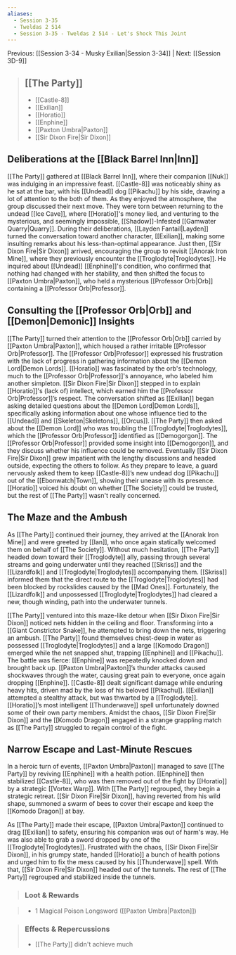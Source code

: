 ```yaml
---
aliases:
  - Session 3-35
  - Tweldas 2 514
  - Session 3-35 - Tweldas 2 514 - Let's Shock This Joint
---
```

Previous: [[Session 3-34 - Musky Exilian|Session 3-34]] | Next: [[Session 3D-9]]

> ## [[The Party]]
>
> - [[Castle-8]]
> - [[Exilian]]
> - [[Horatio]]
> - [[Enphine]]
> - [[Paxton Umbra|Paxton]]
> - [[Sir Dixon Fire|Sir Dixon]]

## Deliberations at the [[Black Barrel Inn|Inn]]

[[The Party]] gathered at [[Black Barrel Inn]], where their companion [[Nuk]] was indulging in an impressive feast. [[Castle-8]] was noticeably shiny as he sat at the bar, with his [[Undead]] dog [[Pikachu]] by his side, drawing a lot of attention to the both of them. As they enjoyed the atmosphere, the group discussed their next move. They were torn between returning to the undead [[Ice Cave]], where [[Horatio]]'s money lied, and venturing to the mysterious, and seemingly impossible, [[Shadow]]-Infested [[Gamwater Quarry|Quarry]]. During their deliberations, [[Layden Fantail|Layden]] turned the conversation toward another character, [[Exilian]], making some insulting remarks about his less-than-optimal appearance. Just then, [[Sir Dixon Fire|Sir Dixon]] arrived, encouraging the group to revisit [[Anorak Iron Mine]], where they previously encounter the [[Troglodyte|Troglodytes]]. He inquired about [[Undead]] [[Enphine]]'s condition, who confirmed that nothing had changed with her stability, and then shifted the focus to [[Paxton Umbra|Paxton]], who held a mysterious [[Professor Orb|Orb]] containing a [[Professor Orb|Professor]].
## Consulting the [[Professor Orb|Orb]] and [[Demon|Demonic]] Insights

[[The Party]] turned their attention to the [[Professor Orb|Orb]] carried by [[Paxton Umbra|Paxton]], which housed a rather irritable [[Professor Orb|Professor]]. The [[Professor Orb|Professor]] expressed his frustration with the lack of progress in gathering information about the [[Demon Lord|Demon Lords]]. [[Horatio]] was fascinated by the orb's technology, much to the [[Professor Orb|Professor]]'s annoyance, who labeled him another simpleton. [[Sir Dixon Fire|Sir Dixon]] stepped in to explain [[Horatio]]'s (lack of) intellect, which earned him the [[Professor Orb|Professor]]’s respect. The conversation shifted as [[Exilian]] began asking detailed questions about the [[Demon Lord|Demon Lords]], specifically asking information about one whose influence tied to the [[Undead]] and [[Skeleton|Skeletons]], [[Orcus]]. [[The Party]] then asked about the [[Demon Lord]] who was troubling the [[Troglodyte|Troglodytes]], which the [[Professor Orb|Professor]] identified as  [[Demogorgon]]. The [[Professor Orb|Professor]] provided some insight into [[Demogorgon]], and they discuss whether his influence could be removed. Eventually [[Sir Dixon Fire|Sir Dixon]] grew impatient with the lengthy discussions and headed outside, expecting the others to follow. As they prepare to leave, a guard nervously asked them to keep [[Castle-8]]’s new undead dog [[Pikachu]] out of the [[Ebonwatch|Town]], showing their unease with its presence. [[Horatio]] voiced his doubt on whether [[The Society]] could be trusted, but the rest of [[The Party]] wasn't really concerned. 
## The Maze and the Ambush

As [[The Party]] continued their journey, they arrived at the [[Anorak Iron Mine]] and were greeted by [[Ian]], who once again statically welcomed them on behalf of [[The Society]]. Without much hesitation, [[The Party]] headed down toward their [[Troglodyte]] ally, passing through several streams and going underwater until they reached [[Skriss]] and the [[Lizardfolk]] and [[Troglodyte|Troglodytes]] accompanying them. [[Skriss]] informed them that the direct route to the [[Troglodyte|Troglodytes]] had been blocked by rockslides caused by the [[Mad Ones]]. Fortunately, the [[Lizardfolk]] and unpossessed [[Troglodyte|Troglodytes]] had cleared a new, though winding, path into the underwater tunnels.

[[The Party]] ventured into this maze-like detour when [[Sir Dixon Fire|Sir Dixon]] noticed nets hidden in the ceiling and floor. Transforming into a [[Giant Constrictor Snake]], he attempted to bring down the nets, triggering an ambush. [[The Party]] found themselves chest-deep in water as possessed [[Troglodyte|Troglodytes]] and a large [[Komodo Dragon]] emerged while the net snapped shut, trapping [[Enphine]] and [[Pikachu]]. The battle was fierce: [[Enphine]] was repeatedly knocked down and brought back up. [[Paxton Umbra|Paxton]]’s thunder attacks caused shockwaves through the water, causing great pain to everyone, once again dropping [[Enphine]]. [[Castle-8]] dealt significant damage while enduring heavy hits, driven mad by the loss of his beloved [[Pikachu]]. [[Exilian]] attempted a stealthy attack, but was thwarted by a [[Troglodyte]]. [[Horatio]]’s most intelligent [[Thunderwave]] spell unfortunately downed some of their own party members. Amidst the chaos, [[Sir Dixon Fire|Sir Dixon]] and the [[Komodo Dragon]] engaged in a strange grappling match as [[The Party]] struggled to regain control of the fight.
## Narrow Escape and Last-Minute Rescues

In a heroic turn of events, [[Paxton Umbra|Paxton]] managed to save [[The Party]] by reviving [[Enphine]] with a health potion. [[Enphine]] then stabilized [[Castle-8]], who was then removed out of the fight by [[Horatio]] by a strategic [[Vortex Warp]]. With [[The Party]] regrouped, they begin a strategic retreat. [[Sir Dixon Fire|Sir Dixon]], having reverted from his wild shape, summoned a swarm of bees to cover their escape and keep the [[Komodo Dragon]] at bay. 

As [[The Party]] made their escape, [[Paxton Umbra|Paxton]] continued to drag [[Exilian]] to safety, ensuring his companion was out of harm's way. He was also able to grab a sword dropped by one of the [[Troglodyte|Troglodytes]]. Frustrated with the chaos, [[Sir Dixon Fire|Sir Dixon]], in his grumpy state, handed [[Horatio]] a bunch of health potions and urged him to fix the mess caused by his [[Thunderwave]] spell. With that, [[Sir Dixon Fire|Sir Dixon]] headed out of the tunnels. The rest of [[The Party]] regrouped and stabilized inside the tunnels.

> ### Loot & Rewards

> - 1 Magical Poison Longsword ([[Paxton Umbra|Paxton]])

> ### Effects & Repercussions
>
> - [[The Party]] didn't achieve much
